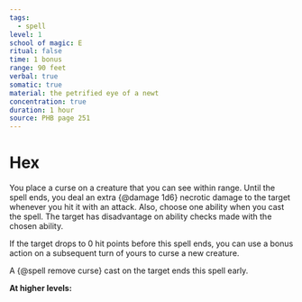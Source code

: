 ```yaml
---
tags:
  - spell
level: 1
school of magic: E
ritual: false
time: 1 bonus
range: 90 feet
verbal: true
somatic: true
material: the petrified eye of a newt
concentration: true
duration: 1 hour
source: PHB page 251
---
```

# Hex
You place a curse on a creature that you can see within range. Until the spell ends, you deal an extra {@damage 1d6} necrotic damage to the target whenever you hit it with an attack. Also, choose one ability when you cast the spell. The target has disadvantage on ability checks made with the chosen ability.

If the target drops to 0 hit points before this spell ends, you can use a bonus action on a subsequent turn of yours to curse a new creature.

A {@spell remove curse} cast on the target ends this spell early.

**At higher levels:** 